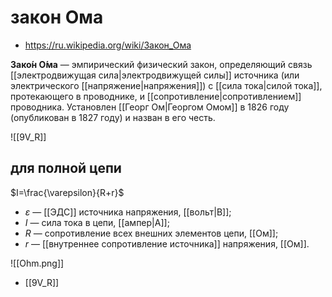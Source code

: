 # закон Ома
- https://ru.wikipedia.org/wiki/Закон_Ома

**Зако́н О́ма** — эмпирический физический закон, определяющий связь [[электродвижущая сила|электродвижущей силы]] источника (или электрического [[напряжение|напряжения]]) с [[сила тока|силой тока]], протекающего в проводнике, и [[сопротивление|сопротивлением]] проводника. Установлен [[Георг Ом|Георгом Омом]] в 1826 году (опубликован в 1827 году) и назван в его честь.

![[9V_R]]

## для полной цепи

$I=\frac{\varepsilon}{R+r}$

- $\varepsilon$ — [[ЭДС]] источника напряжения, [[вольт|В]];
- $I$ — сила тока в цепи, [[ампер|А]];
- $R$ — сопротивление всех внешних элементов цепи, [[Ом]];
- $r$ — [[внутреннее сопротивление источника]] напряжения, [[Ом]].

![[Ohm.png]]

- [[9V_R]]

